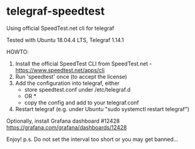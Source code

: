 # telegraf-speedtest
Using official SpeedTest.net cli for telegraf

Tested with Ubuntu 18.04.4 LTS, Telegraf 1.14.1

HOWTO:
1) Install the official SpeedTest CLI from SpeedTest.net - https://www.speedtest.net/apps/cli
2) Run 'speedtest' once (to accept the license)
3) Add the configuration into telegraf, either
   - store speedtest.conf under /etc/telegraf.d
    * OR *
   - copy the config and add to your telegraf.conf
4) Restart telegraf (e.g. under Ubuntu "sudo systemctl restart telegraf")

Optionally, install Grafana dashboard #12428
  https://grafana.com/grafana/dashboards/12428
  
Enjoy!
p.s. Do not set the interval too short or you may get banned...
